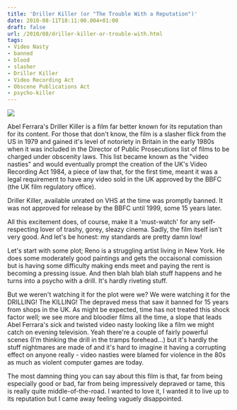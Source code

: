```yaml
---
title: 'Driller Killer (or "The Trouble With a Reputation")'
date: 2010-08-11T18:11:00.004+01:00
draft: false
url: /2010/08/driller-killer-or-trouble-with.html
tags: 
- Video Nasty
- banned
- blood
- slasher
- Driller Killer
- Video Recording Act
- Obscene Publications Act
- psycho-killer
---
```


![](/blogspot/AVvXsEh6adKNmDvnsUpQZGQkfM93pQKSKdLX9CZZhrhyv077UjQtH5kYLKhdI7dRZ_ccXJy0OsaCRW5kFHyRsYgPapQvvdVpDL4pOmo-HdLkJz6WjZ7r0OBsoropl0U6H0q8rxaqevTn8OWfoVw/s800/drillerkillercover.jpg)  

  
Abel Ferrara's Driller Killer is a film far better known for its reputation than for its content. For those that don't know, the film is a slasher flick from the US in 1979 and gained it's level of notoriety in Britain in the early 1980s when it was included in the Director of Public Prosecutions list of films to be charged under obscenity laws. This list became known as the "video nasties" and would eventually prompt the creation of the UK's Video Recording Act 1984, a piece of law that, for the first time, meant it was a legal requirement to have any video sold in the UK approved by the BBFC (the UK film regulatory office).  
  
Driller Killer, available unrated on VHS at the time was promptly banned. It was not approved for release by the BBFC until 1999, some 15 years later.  
  
All this excitement does, of course, make it a 'must-watch' for any self-respecting lover of trashy, gorey, sleazy cinema. Sadly, the film itself isn't very good. And let's be honest: my standards are pretty damn low!  
  
Let's start with some plot; Reno is a struggling artist living in New York. He does some moderately good paintings and gets the occaisonal comission but is having some difficulty making ends meet and paying the rent is becoming a pressing issue. And then blah blah blah stuff happens and he turns into a psycho with a drill. It's hardly riveting stuff.  
  
But we weren't watching it for the plot were we? We were watching it for the DRILLING! The KILLING! The depraved mess that saw it banned for 15 years from shops in the UK. As might be expected, time has not treated this shock factor well; we see more and bloodier films all the time, a slope that leads Abel Ferrara's sick and twisted video nasty looking like a film we might catch on evening television. Yeah there're a couple of fairly powerful scenes (I'm thinking the drill in the tramps forehead...) but it's hardly the stuff nightmares are made of and it's hard to imagine it having a corrupting effect on anyone really - video nasties were blamed for violence in the 80s as much as violent computer games are today.  
  
The most damning thing you can say about this film is that, far from being especially good or bad, far from being impressively depraved or tame, this is really quite middle-of-the-road. I wanted to love it, I wanted it to live up to its reputation but I came away feeling vaguely disappointed.